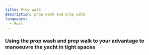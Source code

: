 ```yaml
---
title: Prop walk
description: prop wash and prop walk
languages:
  - Port
---
```


### Using the prop wash and prop walk to your advantage to manoeuvre the yacht in tight spaces